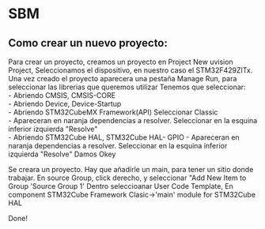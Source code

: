 # SBM

## Como crear un nuevo proyecto:
Para crear un proyecto, creamos un proyecto en Project New uvision Project, Seleccionamos el dispositivo, en nuestro caso el
STM32F429ZITx. Una vez creado el proyecto aparecera una pestaña Manage Run, para seleccionar las librerias que queremos utilizar
Tenemos que seleccionar:  
	- Abriendo CMSIS, CMSIS-CORE  
	- Abriendo Device, Device-Startup  
		- Abriendo STM32CubeMX Framework(API) Seleccionar Classic  
		- Apareceran en naranja dependencias a resolver. Seleccionar en la esquina inferior izquierda "Resolve"  
	- Abriendo STM32Cube HAL, STM32Cube HAL- GPIO
		- Apareceran en naranja dependencias a resolver. Seleccionar en la esquina inferior izquierda "Resolve"
Damos Okey  

Se creara un proyecto. Hay que añadirle un main, para tener un sitio donde trabajar.
En source Group, click derecho, y seleccionar "Add New Item to Group 'Source Group 1'
Dentro seleccioanar User Code Template, En component STM32Cube Framework Clasic->'main' module for STM32Cube HAL  

Done!